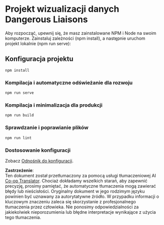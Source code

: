 <!--
CO_OP_TRANSLATOR_METADATA:
{
  "original_hash": "5c51a54dd89075a7a362890117b7ed9e",
  "translation_date": "2025-08-24T22:34:44+00:00",
  "source_file": "3-Data-Visualization/13-meaningful-visualizations/solution/README.md",
  "language_code": "pl"
}
-->
# Projekt wizualizacji danych Dangerous Liaisons

Aby rozpocząć, upewnij się, że masz zainstalowane NPM i Node na swoim komputerze. Zainstaluj zależności (npm install), a następnie uruchom projekt lokalnie (npm run serve):

## Konfiguracja projektu
```
npm install
```

### Kompilacja i automatyczne odświeżanie dla rozwoju
```
npm run serve
```

### Kompilacja i minimalizacja dla produkcji
```
npm run build
```

### Sprawdzanie i poprawianie plików
```
npm run lint
```

### Dostosowanie konfiguracji
Zobacz [Odnośnik do konfiguracji](https://cli.vuejs.org/config/).

**Zastrzeżenie**:  
Ten dokument został przetłumaczony za pomocą usługi tłumaczeniowej AI [Co-op Translator](https://github.com/Azure/co-op-translator). Chociaż dokładamy wszelkich starań, aby zapewnić precyzję, prosimy pamiętać, że automatyczne tłumaczenia mogą zawierać błędy lub nieścisłości. Oryginalny dokument w jego rodzimym języku powinien być uznawany za autorytatywne źródło. W przypadku informacji o kluczowym znaczeniu zaleca się skorzystanie z profesjonalnego tłumaczenia przez człowieka. Nie ponosimy odpowiedzialności za jakiekolwiek nieporozumienia lub błędne interpretacje wynikające z użycia tego tłumaczenia.